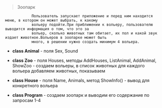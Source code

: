 ﻿> Зоопарк

                Пользователь запускает приложение и перед ним находится меню, в котором он может выбрать, к какому
                вольеру подойти.При приближении к вольеру, пользователю выводится информация о том, что это за
                вольер, сколько животных там обитает, их пол и какой звук издает животное.Вольеров в зоопарке может быть
                много, в решении нужно создать минимум 4 вольера.
 
* **class Animal** - поля Sex, Sound

* **class Zoo** - поля Houses, методы AddHouses, ListAnimal, AddAnimal, ShowZoo - создаем вольеры, в список животных для
каждого вольера добавляем животных, показываем

* **class House** - поля Name, Animals, метод ShowInfo() - вывод для конкретного вольера

* **class Program** - создаем зоопарк и выводим его содержание по запросам 1-4


